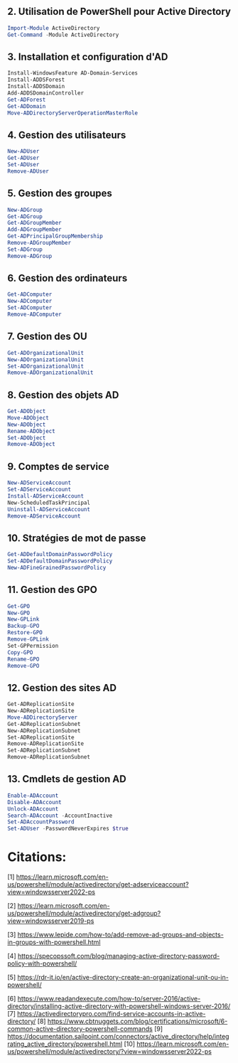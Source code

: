 
## 2. Utilisation de PowerShell pour Active Directory

```powershell
Import-Module ActiveDirectory
Get-Command -Module ActiveDirectory
```

## 3. Installation et configuration d'AD

```powershell
Install-WindowsFeature AD-Domain-Services
Install-ADDSForest
Install-ADDSDomain  
Add-ADDSDomainController
Get-ADForest
Get-ADDomain
Move-ADDirectoryServerOperationMasterRole
```

## 4. Gestion des utilisateurs

```powershell
New-ADUser
Get-ADUser
Set-ADUser  
Remove-ADUser
```

## 5. Gestion des groupes

```powershell
New-ADGroup
Get-ADGroup
Get-ADGroupMember
Add-ADGroupMember
Get-ADPrincipalGroupMembership
Remove-ADGroupMember
Set-ADGroup
Remove-ADGroup
```

## 6. Gestion des ordinateurs  

```powershell
Get-ADComputer
New-ADComputer
Set-ADComputer
Remove-ADComputer
```

## 7. Gestion des OU

```powershell
Get-ADOrganizationalUnit
New-ADOrganizationalUnit
Set-ADOrganizationalUnit  
Remove-ADOrganizationalUnit
```

## 8. Gestion des objets AD

```powershell
Get-ADObject
Move-ADObject
New-ADObject
Rename-ADObject
Set-ADObject
Remove-ADObject
```

## 9. Comptes de service

```powershell
New-ADServiceAccount
Set-ADServiceAccount
Install-ADServiceAccount
New-ScheduledTaskPrincipal
Uninstall-ADServiceAccount
Remove-ADServiceAccount
```

## 10. Stratégies de mot de passe

```powershell
Get-ADDefaultDomainPasswordPolicy
Set-ADDefaultDomainPasswordPolicy
New-ADFineGrainedPasswordPolicy
```

## 11. Gestion des GPO

```powershell
Get-GPO
New-GPO
New-GPLink
Backup-GPO
Restore-GPO
Remove-GPLink
Set-GPPermission
Copy-GPO
Rename-GPO
Remove-GPO
```

## 12. Gestion des sites AD

```powershell
Get-ADReplicationSite
New-ADReplicationSite
Move-ADDirectoryServer
Get-ADReplicationSubnet
New-ADReplicationSubnet
Set-ADReplicationSite
Remove-ADReplicationSite
Set-ADReplicationSubnet
Remove-ADReplicationSubnet
```

## 13. Cmdlets de gestion AD

```powershell
Enable-ADAccount
Disable-ADAccount
Unlock-ADAccount
Search-ADAccount -AccountInactive
Set-ADAccountPassword
Set-ADUser -PasswordNeverExpires $true
```

# Citations:

[1] https://learn.microsoft.com/en-us/powershell/module/activedirectory/get-adserviceaccount?view=windowsserver2022-ps

[2] https://learn.microsoft.com/en-us/powershell/module/activedirectory/get-adgroup?view=windowsserver2019-ps

[3] https://www.lepide.com/how-to/add-remove-ad-groups-and-objects-in-groups-with-powershell.html

[4] https://specopssoft.com/blog/managing-active-directory-password-policy-with-powershell/

[5] https://rdr-it.io/en/active-directory-create-an-organizational-unit-ou-in-powershell/

[6] https://www.readandexecute.com/how-to/server-2016/active-directory/installing-active-directory-with-powershell-windows-server-2016/
[7] https://activedirectorypro.com/find-service-accounts-in-active-directory/
[8] https://www.cbtnuggets.com/blog/certifications/microsoft/6-common-active-directory-powershell-commands
[9] https://documentation.sailpoint.com/connectors/active_directory/help/integrating_active_directory/powershell.html
[10] https://learn.microsoft.com/en-us/powershell/module/activedirectory/?view=windowsserver2022-ps
